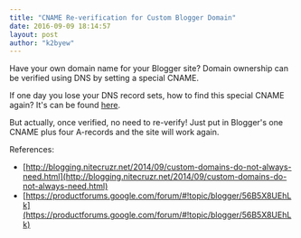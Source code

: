 ```yaml
---
title: "CNAME Re-verification for Custom Blogger Domain"
date: 2016-09-09 18:14:57
layout: post
author: "k2byew"
---
```

Have your own domain name for your Blogger site? Domain ownership can be verified using DNS by setting a special CNAME.

If one day you lose your DNS record sets, how to find this special CNAME again?
It's can be found [here](https://www.google.com/webmasters/verification/home).

But actually, once verified, no need to re-verify!
Just put in Blogger's one CNAME plus four A-records and the site will work again.


References:

- [http://blogging.nitecruzr.net/2014/09/custom-domains-do-not-always-need.html](http://blogging.nitecruzr.net/2014/09/custom-domains-do-not-always-need.html)
- [https://productforums.google.com/forum/#!topic/blogger/56B5X8UEhLk](https://productforums.google.com/forum/#!topic/blogger/56B5X8UEhLk)
